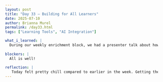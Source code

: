 ```yaml
---
layout: post
title: "Day 33 – Building for All Learners"
date: 2025-07-10
author: Brianna Murel
permalink: /day33.html
tags: ["Learning Tools", "AI Integration"]

what_i_learned: |
  During our weekly enrichment block, we had a presenter talk about how to write and format research papers. Honestly, it was a little confusing, and I don’t think they explained things as clearly as they could have. Thankfully, they mentioned the writing center as an additional resource, which I think will be helpful when it’s time to write our paper. On the technical side, I made good progress on the glossary feature. I got it pulling terms from across the site and having the AI generate definitions, etymologies, pronunciations, etc. It’s starting to feel like a real learning tool for users.
  
blockers: |
  All is well!
  
reflection: |
   Today felt pretty chill compared to earlier in the week. Getting the glossary to populate from multiple parts of the site and connect with the AI feels like a solid achievement. I’m also excited about the possibility of setting up our AWS account soon so we can finally start on backend development and move toward a deployed site. I'm also looking into changing our model as suggested. It’s all coming together, and I’m trying to stay patient and focused as we get closer to the end of the program.
---
```

